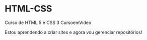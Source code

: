 # HTML-CSS
 Curso de HTML 5 e CSS 3 CursoemVídeo
 
 Estou aprendendo a criar sites e agora vou gerenciar repositórios!